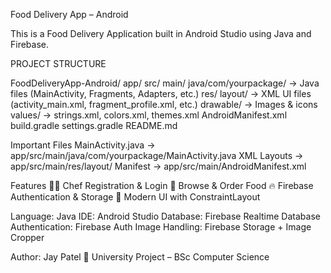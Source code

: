 Food Delivery App – Android

This is a Food Delivery Application built in Android Studio using Java and Firebase.

PROJECT STRUCTURE

FoodDeliveryApp-Android/
  app/
  src/
  main/
  java/com/yourpackage/   → Java files (MainActivity, Fragments, Adapters, etc.)
  res/
  layout/ → XML UI files (activity_main.xml, fragment_profile.xml, etc.)
  drawable/          → Images & icons
  values/            → strings.xml, colors.xml, themes.xml
  AndroidManifest.xml
  build.gradle
  settings.gradle
  README.md
 
Important Files
MainActivity.java → app/src/main/java/com/yourpackage/MainActivity.java
XML Layouts → app/src/main/res/layout/
Manifest → app/src/main/AndroidManifest.xml

Features
👨‍🍳 Chef Registration & Login
🛒 Browse & Order Food
🔥 Firebase Authentication & Storage
📱 Modern UI with ConstraintLayout

Language: Java
IDE: Android Studio
Database: Firebase Realtime Database
Authentication: Firebase Auth
Image Handling: Firebase Storage + Image Cropper

Author: Jay Patel
📌 University Project – BSc Computer Science

